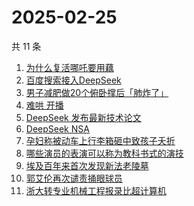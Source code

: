 # 2025-02-25

共 11 条

<!-- BEGIN -->
<!-- 最后更新时间 Tue Feb 25 2025 05:12:59 GMT+0800 (China Standard Time) -->

1. [为什么复活哪吒要用藕](https://www.zhihu.com/search?q=%E4%B8%BA%E4%BB%80%E4%B9%88%E5%A4%8D%E6%B4%BB%E5%93%AA%E5%90%92%E8%A6%81%E7%94%A8%E8%97%95)
1. [百度搜索接入DeepSeek](https://www.zhihu.com/search?q=%E7%99%BE%E5%BA%A6%E6%90%9C%E7%B4%A2%E6%8E%A5%E5%85%A5DeepSeek)
1. [男子减肥做20个俯卧撑后「肺炸了」](https://www.zhihu.com/search?q=%E7%94%B7%E5%AD%90%E5%87%8F%E8%82%A5%E5%81%9A20%E4%B8%AA%E4%BF%AF%E5%8D%A7%E6%92%91%E5%90%8E%E3%80%8C%E8%82%BA%E7%82%B8%E4%BA%86%E3%80%8D)
1. [难哄 开播](https://www.zhihu.com/search?q=%E9%9A%BE%E5%93%84%20%E5%BC%80%E6%92%AD)
1. [DeepSeek 发布最新技术论文](https://www.zhihu.com/search?q=DeepSeek%20%E5%8F%91%E5%B8%83%E6%9C%80%E6%96%B0%E6%8A%80%E6%9C%AF%E8%AE%BA%E6%96%87)
1. [DeepSeek NSA](https://www.zhihu.com/search?q=DeepSeek%20NSA)
1. [孕妇称被动车上行李箱砸中致孩子夭折](https://www.zhihu.com/search?q=%E5%AD%95%E5%A6%87%E7%A7%B0%E8%A2%AB%E5%8A%A8%E8%BD%A6%E4%B8%8A%E8%A1%8C%E6%9D%8E%E7%AE%B1%E7%A0%B8%E4%B8%AD%E8%87%B4%E5%AD%A9%E5%AD%90%E5%A4%AD%E6%8A%98)
1. [哪些演员的表演可以称为教科书式的演技](https://www.zhihu.com/search?q=%E5%93%AA%E4%BA%9B%E6%BC%94%E5%91%98%E7%9A%84%E8%A1%A8%E6%BC%94%E5%8F%AF%E4%BB%A5%E7%A7%B0%E4%B8%BA%E6%95%99%E7%A7%91%E4%B9%A6%E5%BC%8F%E7%9A%84%E6%BC%94%E6%8A%80)
1. [埃及百年来首次发现新法老陵墓](https://www.zhihu.com/search?q=%E5%9F%83%E5%8F%8A%E7%99%BE%E5%B9%B4%E6%9D%A5%E9%A6%96%E6%AC%A1%E5%8F%91%E7%8E%B0%E6%96%B0%E6%B3%95%E8%80%81%E9%99%B5%E5%A2%93)
1. [郭艾伦再次谴责捅眼球员](https://www.zhihu.com/search?q=%E9%83%AD%E8%89%BE%E4%BC%A6%E5%86%8D%E6%AC%A1%E8%B0%B4%E8%B4%A3%E6%8D%85%E7%9C%BC%E7%90%83%E5%91%98)
1. [浙大转专业机械工程报录比超计算机](https://www.zhihu.com/search?q=%E6%B5%99%E5%A4%A7%E8%BD%AC%E4%B8%93%E4%B8%9A%E6%9C%BA%E6%A2%B0%E5%B7%A5%E7%A8%8B%E6%8A%A5%E5%BD%95%E6%AF%94%E8%B6%85%E8%AE%A1%E7%AE%97%E6%9C%BA)

<!-- END -->
